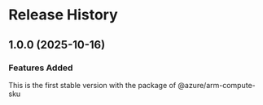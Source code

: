 # Release History
    
## 1.0.0 (2025-10-16)

### Features Added

This is the first stable version with the package of @azure/arm-compute-sku
